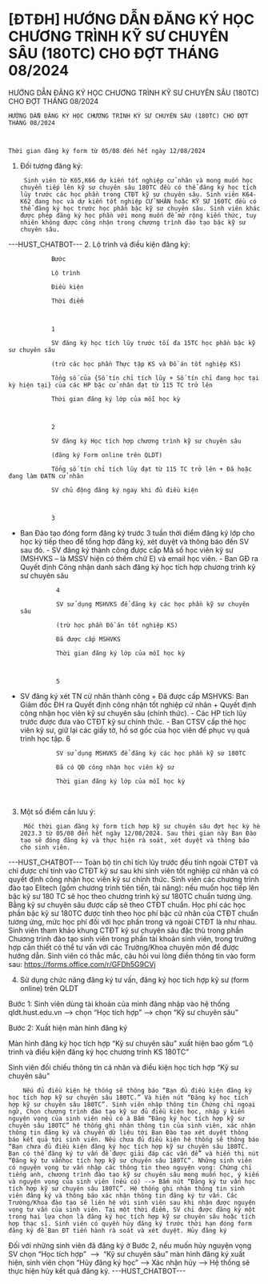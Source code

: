 # [ĐTĐH] HƯỚNG DẪN ĐĂNG KÝ HỌC CHƯƠNG TRÌNH KỸ SƯ CHUYÊN SÂU (180TC) CHO ĐỢT THÁNG 08/2024

HƯỚNG DẪN ĐĂNG KÝ HỌC CHƯƠNG TRÌNH KỸ SƯ CHUYÊN SÂU (180TC) CHO ĐỢT THÁNG 08/2024
        
	HƯỚNG DẪN ĐĂNG KÝ HỌC CHƯƠNG TRÌNH KỸ SƯ CHUYÊN SÂU (180TC) CHO ĐỢT THÁNG 08/2024

	

	Thời gian đăng ký form từ 05/08 đến hết ngày 12/08/2024
1. Đối tượng đăng ký:

	
		Sinh viên từ K65,K66 dự kiến tốt nghiệp cử nhân và mong muốn học chuyển tiếp lên kỹ sư chuyên sâu 180TC đều có thể đăng ký học tích lũy trước các học phần trong CTĐT kỹ sư chuyên sâu. Sinh viên K64-K62 đang học và dự kiến tốt nghiệp CỬ NHÂN hoặc KỸ SƯ 160TC đều có thể đăng ký học trước học phần bậc kỹ sư chuyên sâu. Sinh viên khác được phép đăng ký học phần với mong muốn để mở rộng kiến thức, tuy nhiên không được công nhận trong chương trình đào tạo bậc kỹ sư chuyên sâu. 
 ---HUST_CHATBOT---
2. Lộ trình và điều kiện đăng ký: 

	
		
			
				Bước
			
				Lộ trình
			
				Điều kiện
			
				Thời điểm
		
		
			
				1
			
				SV đăng ký học tích lũy trước tối đa 15TC học phần bậc kỹ sư chuyên sâu

				(trừ các học phần Thực tập KS và Đồ án tốt nghiệp KS)
			
				Tổng số của {Số tín chỉ tích lũy + Số tín chỉ đang học tại kỳ hiện tại} của các HP bậc cử nhân đạt từ 115 TC trở lên
			
				Thời gian đăng ký lớp của mỗi học kỳ
		
		
			
				2
			
				SV đăng ký Học tích hợp chương trình kỹ sư chuyên sâu

				(đăng ký Form online trên QLDT)
			
				Tổng số tín chỉ tích lũy đạt từ 115 TC trở lên + Đã hoặc đang làm ĐATN cử nhân
			
				SV chủ động đăng ký ngay khi đủ điều kiện
		
		
			
				3
- Ban Đào tạo đóng form đăng ký trước 3 tuần thời điểm đăng ký lớp cho học kỳ tiếp theo để tổng hợp đăng ký, xét duyệt và thông báo đến SV sau đó. - SV đăng ký thành công được cấp Mã số học viên kỹ sư (MSHVKS – là MSSV hiện có thêm chữ E) và email học viên. - Ban GĐ ra Quyết định Công nhận danh sách đăng ký học tích hợp chương trình kỹ sư chuyên sâu
		
		
			
				4
			
				SV sử dụng MSHVKS để đăng ký các học phần kỹ sư chuyên sâu

				(trừ học phần Đồ án tốt nghiệp KS)
			
				Đã được cấp MSHVKS
			
				Thời gian đăng ký lớp của mỗi học kỳ
		
		
			
				5
- SV đăng ký xét TN cử nhân thành công + Đã được cấp MSHVKS: Ban Giám đốc ĐH ra Quyết định công nhận tốt nghiệp cử nhân + Quyết định công nhận học viên kỹ sư chuyên sâu (chính thức). - Các HP tích lũy trước được đưa vào CTĐT kỹ sư chính thức. - Ban CTSV cấp thẻ học viên kỹ sư, giữ lại các giấy tờ, hồ sơ gốc của học viên để phục vụ quá trình học tập. 6
			
				SV sử dụng MSHVKS để đăng ký các học phần kỹ sư 180TC
			
				Đã có QĐ công nhận học viên kỹ sư
			
				Thời gian đăng ký lớp của mỗi học kỳ
		
	

 

3. Một số điểm cần lưu ý:

	
		Mốc thời gian đăng ký form tích hợp kỹ sư chuyên sâu đợt học kỳ hè 2023.3 từ 05/08 đến hết ngày 12/08/2024. Sau thời gian này Ban Đào tạo sẽ đóng đăng ký và thực hiện rà soát, xét duyệt và thông báo cho sinh viên. 
 ---HUST_CHATBOT---
Toàn bộ tín chỉ tích lũy trước đều tính ngoài CTĐT và chỉ được chỉ tính vào CTĐT kỹ sư sau khi sinh viên tốt nghiệp cử nhân và có quyết định công nhận học viên kỹ sư chính thức. Sinh viên các chương trình đào tạo Elitech (gồm chương trình tiên tiến, tài năng): nếu muốn học tiếp lên bậc kỹ sư 180 TC sẽ học theo chương trình kỹ sư 180TC chuẩn tương ứng. Bằng kỹ sư chuyên sâu được cấp sẽ theo CTĐT chuẩn. Học phí các học phần bậc kỹ sư 180TC được tính theo học phí bậc cử nhân của CTĐT chuẩn tương ứng, mức học phí đối với học phần trong và ngoài CTĐT là như nhau. Sinh viên tham khảo khung CTĐT kỹ sư chuyên sâu đặc thù trong phần Chương trình đào tạo sinh viên trong phần tài khoản sinh viên, trong trường hợp cần thiết có thể tư vấn với các Trường/Khoa chuyên môn để được hướng dẫn. Sinh viên có thắc mắc, câu hỏi vui lòng điền thông tin vào form sau: https://forms.office.com/r/GFDh5G9CVj

4. Sử dụng chức năng đăng ký tư vấn, đăng ký học tích hợp kỹ sư (form online) trên QLDT 

Bước 1: Sinh viên dùng tài khoản của mình đăng nhập vào hệ thống qldt.hust.edu.vn --> chọn “Học tích hợp” --> chọn “Kỹ sư chuyên sâu”

	

Bước 2: Xuất hiện màn hình đăng ký

Màn hình đăng ký học tích hợp “Kỹ sư chuyên sâu” xuất hiện bao gồm “Lộ trình và điều kiện đăng ký học chương trình KS 180TC”

	

Sinh viên đối chiếu thông tin cá nhân và điều kiện học tích hợp “Kỹ sư chuyên sâu”

	
		Nếu đủ điều kiện hệ thống sẽ thông báo “Bạn đủ điều kiện đăng ký học tích hợp kỹ sư chuyên sâu 180TC.” Và hiện nút “Đăng ký học tích hợp kỹ sư chuyên sâu 180TC”. Sinh viên nhập thông tin Chứng chỉ ngoại ngữ, Chọn chương trình đào tạo kỹ sư đủ điều kiện học, nhập ý kiến nguyện vọng của sinh viên nếu có à Bấm “Đăng ký học tích hợp kỹ sư chuyên sâu 180TC” hệ thống ghi nhận thông tin của sinh viên, xác nhận thông tin đăng ký và chuyển dữ liệu tới Ban Đào tạo xét duyệt thông báo kết quả tới sinh viên. Nếu chưa đủ điều kiện hệ thống sẽ thông báo “Bạn chưa đủ điều kiện đăng ký học tích hợp kỹ sư chuyên sâu 180TC. Bạn có thể đăng ký tư vấn để được giải đáp các vấn đề” và hiển thị nút “Đăng ký tư vấnhọc tích hợp kỹ sư chuyên sâu 180TC”. Những sinh viên có nguyện vọng tư vấn nhập các thông tin theo nguyện vọng: Chứng chỉ tiếng anh, chương trình đào tạo kỹ sư chuyên sâu mong muốn học, ý kiến và nguyện vọng của sinh viên (nếu có) --> Bấm nút “Đăng ký tư vấn học tích hợp kỹ sư chuyên sâu 180TC”. Hệ thống ghi nhận thông tin sinh viên đăng ký và thông báo xác nhận thông tin đăng ký tư vấn. Các Trường/Khoa đào tạo sẽ liên hệ với sinh viên sau khi nhận được nguyện vọng tư vấn của sinh viên. Tại một thời điểm, SV chỉ được đăng ký một trong hai lựa chọn là đăng ký học tích hợp kỹ sư chuyên sâu hoặc tích hợp thạc sĩ. Sinh viên có quyền hủy đăng ký trước thời hạn đóng form đăng ký để Ban ĐT tiến hành rà soát và xét duyệt. Hủy đăng ký

Đối với những sinh viên đã đăng ký ở Bước 2, nếu muốn hủy nguyện vọng SV chọn “Học tích hợp”  -->  “Kỹ sư chuyên sâu” màn hình đăng ký xuất hiện, sinh viên chọn “Hủy đăng ký học” --> Xác nhận hủy --> Hệ thống sẽ thực hiện hủy kết quả đăng ký. 
 ---HUST_CHATBOT---